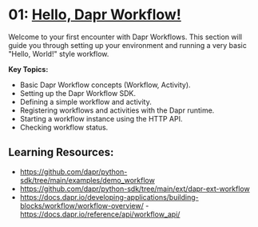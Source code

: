 # 01: [Hello, Dapr Workflow!](https://docs.dapr.io/getting-started/quickstarts/workflow-quickstart/)

Welcome to your first encounter with Dapr Workflows. This section will guide you through setting up your environment and running a very basic "Hello, World!" style workflow.

**Key Topics:**
*   Basic Dapr Workflow concepts (Workflow, Activity).
*   Setting up the Dapr Workflow SDK.
*   Defining a simple workflow and activity.
*   Registering workflows and activities with the Dapr runtime.
*   Starting a workflow instance using the HTTP API.
*   Checking workflow status.

## Learning Resources:
- https://github.com/dapr/python-sdk/tree/main/examples/demo_workflow
- https://github.com/dapr/python-sdk/tree/main/ext/dapr-ext-workflow
- https://docs.dapr.io/developing-applications/building-blocks/workflow/workflow-overview/
-https://docs.dapr.io/reference/api/workflow_api/